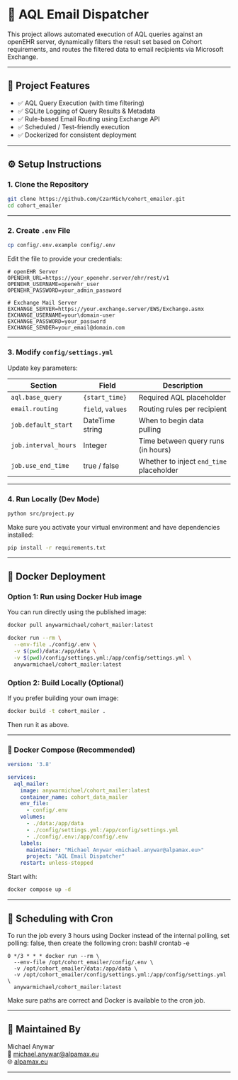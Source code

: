 # 🔄 AQL Email Dispatcher

This project allows automated execution of AQL queries against an openEHR server, dynamically filters the result set based on Cohort requirements, and routes the filtered data to email recipients via Microsoft Exchange.

---

## 📂 Project Features

- ✅ AQL Query Execution (with time filtering)
- ✅ SQLite Logging of Query Results & Metadata
- ✅ Rule-based Email Routing using Exchange API
- ✅ Scheduled / Test-friendly execution
- ✅ Dockerized for consistent deployment

---

## ⚙️ Setup Instructions

### 1. Clone the Repository

```bash
git clone https://github.com/CzarMich/cohort_emailer.git
cd cohort_emailer
```

---

### 2. Create `.env` File

```bash
cp config/.env.example config/.env
```

Edit the file to provide your credentials:

```env
# openEHR Server
OPENEHR_URL=https://your_openehr.server/ehr/rest/v1
OPENEHR_USERNAME=openehr_user
OPENEHR_PASSWORD=your_admin_password

# Exchange Mail Server
EXCHANGE_SERVER=https://your.exchange.server/EWS/Exchange.asmx
EXCHANGE_USERNAME=your\domain-user
EXCHANGE_PASSWORD=your_password
EXCHANGE_SENDER=your_email@domain.com
```

---

### 3. Modify `config/settings.yml`

Update key parameters:

| Section              | Field              | Description                             |
|----------------------|--------------------|-----------------------------------------|
| `aql.base_query`     | `{start_time}`     | Required AQL placeholder                |
| `email.routing`      | `field`, `values`  | Routing rules per recipient             |
| `job.default_start`  | DateTime string    | When to begin data pulling              |
| `job.interval_hours` | Integer            | Time between query runs (in hours)      |
| `job.use_end_time`   | true / false       | Whether to inject `end_time` placeholder|

---

### 4. Run Locally (Dev Mode)

```bash
python src/project.py
```

Make sure you activate your virtual environment and have dependencies installed:

```bash
pip install -r requirements.txt
```

---

## 🐳 Docker Deployment

### Option 1: Run using Docker Hub image

You can run directly using the published image:

```bash
docker pull anywarmichael/cohort_mailer:latest
```

```bash
docker run --rm \
  --env-file ./config/.env \
  -v $(pwd)/data:/app/data \
  -v $(pwd)/config/settings.yml:/app/config/settings.yml \
  anywarmichael/cohort_mailer:latest
```

### Option 2: Build Locally (Optional)

If you prefer building your own image:

```bash
docker build -t cohort_mailer .
```

Then run it as above.

---

### 🔧 Docker Compose (Recommended)

```yaml
version: '3.8'

services:
  aql_mailer:
    image: anywarmichael/cohort_mailer:latest
    container_name: cohort_data_mailer
    env_file:
      - config/.env
    volumes:
      - ./data:/app/data
      - ./config/settings.yml:/app/config/settings.yml
      - ./config/.env:/app/config/.env
    labels:
      maintainer: "Michael Anywar <michael.anywar@alpamax.eu>"
      project: "AQL Email Dispatcher"
    restart: unless-stopped
```

Start with:

```bash
docker compose up -d
```

---

## 🔁 Scheduling with Cron

To run the job every 3 hours using Docker instead of the internal polling, set polling: false, then create the following cron:
bash# crontab -e
```cron
0 */3 * * * docker run --rm \
  --env-file /opt/cohort_emailer/config/.env \
  -v /opt/cohort_emailer/data:/app/data \
  -v /opt/cohort_emailer/config/settings.yml:/app/config/settings.yml \
  anywarmichael/cohort_mailer:latest
```

Make sure paths are correct and Docker is available to the cron job.

---

## 💠 Maintained By

Michael Anywar  
💼 michael.anywar@alpamax.eu  
🌐 [alpamax.eu](https://www.alpamax.eu)

---
